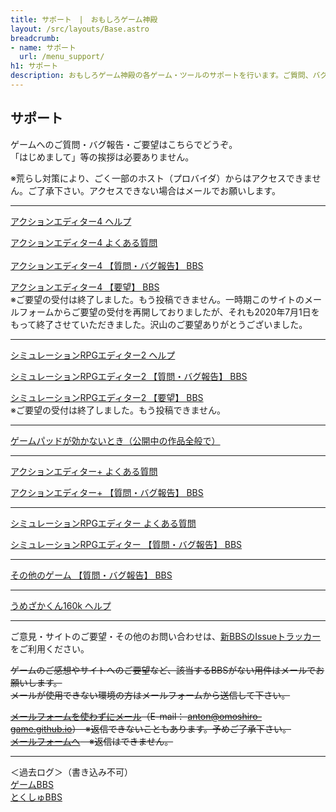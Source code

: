 ```yaml
---
title: サポート　|　おもしろゲーム神殿
layout: /src/layouts/Base.astro
breadcrumb:
- name: サポート
  url: /menu_support/
h1: サポート
description: おもしろゲーム神殿の各ゲーム・ツールのサポートを行います。ご質問、バグ報告、ご要望などを気軽にお書き込み下さい。
---
```


## サポート

ゲームへのご質問・バグ報告・ご要望はこちらでどうぞ。  
「はじめまして」等の挨拶は必要ありません。  
  
※荒らし対策により、ごく一部のホスト（プロバイダ）からはアクセスできません。ご了承下さい。アクセスできない場合はメールでお願いします。  
  

---

[アクションエディター4 ヘルプ](/menu_support/actioneditor4_help/index.html)　  
  
[アクションエディター4 よくある質問  
](/menu_support/actioneditor4_qa/index.html)  
[アクションエディター4 【質問・バグ報告】 BBS](/menu_support/joyful_actioneditor4_q/joyful/)  
  
[アクションエディター4 【要望】 BBS](/menu_support/joyful_actioneditor4_d/joyful/)  
※ご要望の受付は終了しました。もう投稿できません。一時期このサイトのメールフォームからご要望の受付を再開しておりましたが、それも2020年7月1日をもって終了させていただきました。沢山のご要望ありがとうございました。  

---

[シミュレーションRPGエディター2 ヘルプ](/menu_support/srpgeditor2_help/index.html)  
  
[シミュレーションRPGエディター2 【質問・バグ報告】 BBS](/menu_support/joyful_srpgeditor2_q/joyful/)  
  
[シミュレーションRPGエディター2 【要望】 BBS](/menu_support/joyful_srpgeditor2_d/joyful/)  
※ご要望の受付は終了しました。もう投稿できません。  

---

[ゲームパッドが効かないとき（公開中の作品全般で）](/menu_support/gamepad_preferred_device/)  

---

[アクションエディター+ よくある質問](/menu_support/actioneditorplus_qa/)  
  
[アクションエディター+ 【質問・バグ報告】 BBS](/menu_support/joyful_actioneditorplus_q/joyful/)  
  

---

[シミュレーションRPGエディター よくある質問](/menu_support/srpgeditor_qa/)  
  
[シミュレーションRPGエディター 【質問・バグ報告】 BBS](/menu_support/joyful_srpgeditor_q/joyful/)  
  

---

[その他のゲーム 【質問・バグ報告】 BBS](/menu_support/joyful_others_q/joyful/)  
  

---

[うめざかくん160k ヘルプ](/menu_support/umezaka_help/index.html)  
  

---

ご意見・サイトのご要望・その他のお問い合わせは、[新BBSのIssueトラッカー](https://github.com/omoshiro-game/bbs/issues)をご利用ください。


~~ゲームのご感想やサイトへのご要望など、該当するBBSがない用件はメールでお願いします。~~  
~~メールが使用できない環境の方はメールフォームから送信して下さい。~~  
  
~~[メールフォームを使わずにメール](mailto:anton@omoshiro-game.github.io "管理人へメール")（E-mail： anton@omoshiro-game.github.io）　※返信できないこともあります。予めご了承下さい。~~  
~~[メールフォームへ](/menu_mail/)　※返信はできません。~~  

---

＜過去ログ＞（書き込み不可）  
[ゲームBBS](/patio_game/patio.cgi)  
[とくしゅBBS](/menu_special_bbs/index.html)